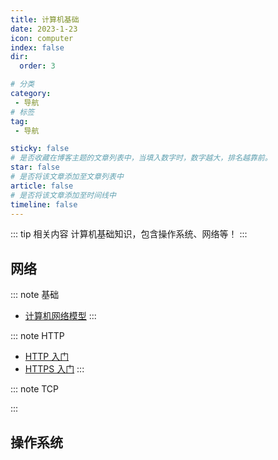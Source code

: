 ```yaml
---
title: 计算机基础
date: 2023-1-23
icon: computer
index: false
dir:
  order: 3

# 分类
category:
 - 导航
# 标签
tag:
 - 导航

sticky: false
# 是否收藏在博客主题的文章列表中，当填入数字时，数字越大，排名越靠前。
star: false
# 是否将该文章添加至文章列表中
article: false
# 是否将该文章添加至时间线中
timeline: false
---
```


::: tip 相关内容
计算机基础知识，包含操作系统、网络等！
:::

## 网络

::: note 基础
- [计算机网络模型](network/basis/计算机网络模型.md)
:::

::: note HTTP
- [HTTP 入门](network/http/HTTP入门.md)
- [HTTPS 入门](network/http/HTTPS入门.md)
:::

::: note TCP

:::

## 操作系统